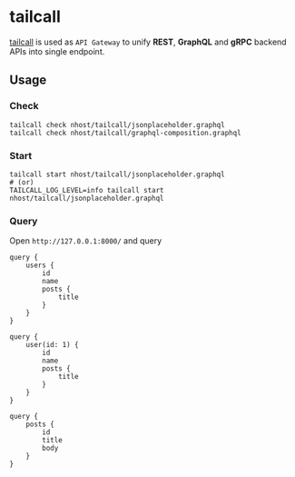 # tailcall

[tailcall](https://tailcall.run/) is used as `API Gateway` to unify **REST**, **GraphQL** and **gRPC** backend APIs into single endpoint.

## Usage

### Check

```shell
tailcall check nhost/tailcall/jsonplaceholder.graphql
tailcall check nhost/tailcall/graphql-composition.graphql
```

### Start

```shell
tailcall start nhost/tailcall/jsonplaceholder.graphql
# (or)
TAILCALL_LOG_LEVEL=info tailcall start nhost/tailcall/jsonplaceholder.graphql
```

### Query

Open `http://127.0.0.1:8000/` and query

```gql
query {
	users {
		id
		name
		posts {
			title
		}
	}
}
```

```gql
query {
	user(id: 1) {
		id
		name
		posts {
			title
		}
	}
}
```

```gql
query {
	posts {
		id
		title
		body
	}
}
```
